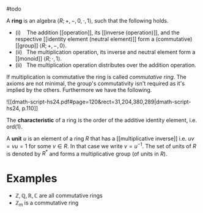 #todo 


A **ring** is an algebra $\langle R; +, -, 0, \cdot, 1 \rangle$, such that the following holds.
- $(\mathrm{i})$    The addition [[operation]], its [[inverse (operation)]], and the respective [[identity element (neutral element)]] form a (commutative) [[group]] $\langle R; +, -, 0 \rangle$.
- $(\mathrm{ii})$   The multiplication operation, its inverse and neutral element form a [[monoid]] $\langle R; \cdot, 1 \rangle$.
- $(\mathrm{ii})$   The multiplication operation distributes over the addition operation.

If multiplication is commutative the ring is called *commutative ring*. The axioms are not minimal, the group's commutativity isn't required as it's implied by the others. Furthermore we have the following.

![[dmath-script-hs24.pdf#page=120&rect=31,204,380,289|dmath-script-hs24, p.110]]


The **characteristic** of a ring is the order of the additive identity element, i.e. $\mathrm{ord}(1)$.

A **unit** $u$ is an element of a ring $R$ that has a [[multiplicative inverse]] i.e. $uv = vu = 1$ for some $v \in R$. In that case we write $v = u^{-1}$. The set of units of $R$ is denoted by $R^{*}$ and forms a multiplicative group (of units in $R$).


# Examples

- $\mathbb{Z}, \mathbb{Q}, \mathbb{R}, \mathbb{C}$ are all commutative rings
- $\mathbb{Z}_{m}$ is a commutative ring






